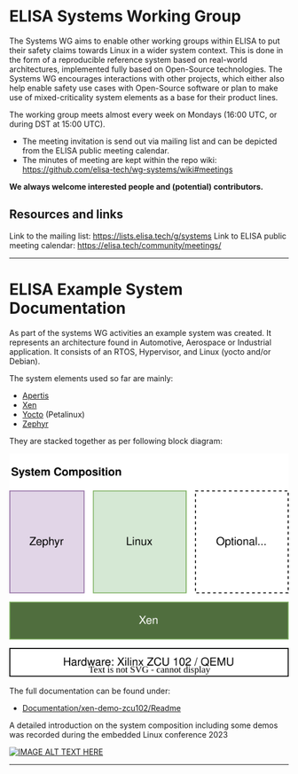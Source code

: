 # ELISA Systems Working Group
The Systems WG aims to enable other working groups within ELISA to put their safety claims towards Linux in a wider system context. This is done in the form of a reproducible reference system based on real-world architectures, implemented fully based on Open-Source technologies. The Systems WG encourages interactions with other projects, which either also help enable safety use cases with Open-Source software or plan to make use of mixed-criticality system elements as a base for their product lines.

The working group meets almost every week on Mondays (16:00 UTC, or during DST at 15:00 UTC).
- The meeting invitation is send out via mailing list and can be depicted from the ELISA public meeting calendar.
- The minutes of meeting are kept within the repo wiki: https://github.com/elisa-tech/wg-systems/wiki#meetings


**We always welcome interested people and (potential) contributors.**

## Resources and links
Link to the mailing list: https://lists.elisa.tech/g/systems 
Link to ELISA public meeting calendar: https://elisa.tech/community/meetings/

---

# ELISA Example System Documentation

As part of the systems WG activities an example system was created. It represents an
architecture found in Automotive, Aerospace or Industrial application. It consists of
an RTOS, Hypervisor, and Linux (yocto and/or Debian).

The system elements used so far are mainly:

- [Apertis](https://www.apertis.org)
- [Xen](https://xenproject.org/)
- [Yocto](https://www.yoctoproject.org) (Petalinux)
- [Zephyr](https://zephyrproject.org/)

They are stacked together as per following block diagram:

![System Overview](Documentation/xen-demo-zcu102/images/system-overview.drawio.svg)

The full documentation can be found under:

  - [Documentation/xen-demo-zcu102/Readme](Documentation/xen-demo-zcu102/Readme.md)

A detailed introduction on the system composition including some demos was recorded
during the embedded Linux conference 2023

[![IMAGE ALT TEXT HERE](https://img.youtube.com/vi/93bFxGC7G5M/0.jpg)](https://www.youtube.com/watch?v=93bFxGC7G5M&t=519s)

---


